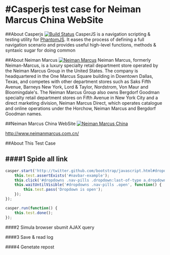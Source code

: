 #Casperjs test case for Neiman Marcus China WebSite
============

##About Casperjs [![Build Status](https://secure.travis-ci.org/n1k0/casperjs.png)](http://travis-ci.org/n1k0/casperjs)
CasperJS is a navigation scripting & testing utility for [PhantomJS](http://www.phantomjs.org/).
It eases the process of defining a full navigation scenario and provides useful
high-level functions, methods & syntaxic sugar for doing common


##About Neiman Marcus [![Neiman Marcus](http://upload.wikimedia.org/wikipedia/en/thumb/8/84/Neiman_Marcus_logo.svg/200px-Neiman_Marcus_logo.svg.png)](http://www.neimanmarcus.com/)
Neiman Marcus, formerly Neiman-Marcus, is a luxury specialty retail department store operated by the Neiman Marcus Group in the United States.
The company is headquartered in the One Marcus Square building in Downtown Dallas, Texas, and competes with other department stores such as Saks Fifth Avenue, Barneys New York, Lord & Taylor, Nordstrom, Von Maur and Bloomingdale's.
The Neiman Marcus Group also owns Bergdorf Goodman specialty retail department stores on Fifth Avenue in New York City and a direct marketing division, Neiman Marcus Direct, which operates catalogue and online operations under the Horchow, Neiman Marcus and Bergdorf Goodman names.

##Neiman Marcus China WebSite
[![Neiman Marcus China](http://media.neimanmarcus.com.cn/skin/frontend/neiman/default/images/logo.gif)](http://www.neimanmarcus.com.cn/)

http://www.neimanmarcus.com.cn/


##About This Test Case

####1 Spide all link
-

```javascript
casper.start('http://twitter.github.com/bootstrap/javascript.html#dropdowns', function() {
    this.test.assertExists('#navbar-example');
    this.click('#dropdowns .nav-pills .dropdown:last-of-type a.dropdown-toggle');
    this.waitUntilVisible('#dropdowns .nav-pills .open', function() {
        this.test.pass('Dropdown is open');
    });
});

casper.run(function() {
    this.test.done();
});
```


####2 Simula browser sbumit AJAX query

####3 Save & read log

####4 Genetate repost
















